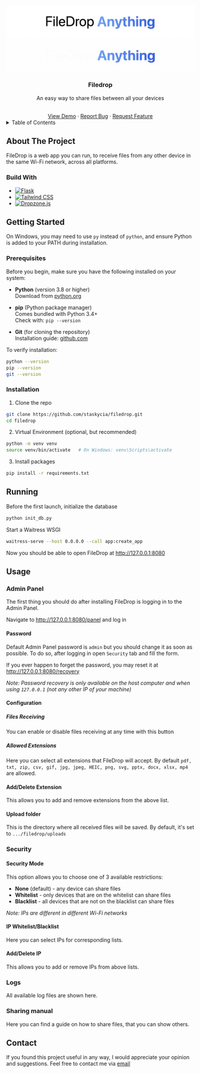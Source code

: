 <div align="center">
    <a href="https://github.com/staskycia/filedrop">
      <img src="./.github/light.png#gh-light-mode-only" alt="FileDrop banner light" />
      <img src="./.github/dark.png#gh-dark-mode-only" alt="FileDrop banner dark" />
    </a>
    <h3>Filedrop</h3>
    <p>An easy way to share files between all your devices</p>
    <br/>
    <a href="#">View Demo</a>
    &middot;
    <a href="https://github.com/staskycia/filedrop/issues/new?labels=bug&template=bug_report.md">Report Bug</a>
    &middot;
    <a href="https://github.com/staskycia/filedrop/issues/new?labels=enhancement&template=feature_request.md">Request Feature</a>
</div>

<details>
    <summary>Table of Contents</summary>
    <ol>
      <li><a href="#about-the-project">About The Project</a></li>
      <li><a href="#running">Running</a></li>
      <li><a href="#getting-started">Getting Started</a></li>
      <li><a href="#usage">Usage</a></li>
      <li><a href="#contact">Contact</a></li>
    </ol>
</details>

## About The Project

FileDrop is a web app you can run, to receive files from any other device in the same Wi-Fi network, across all platforms.

### Build With

- [![Flask][flask]][flask-url]
- [![Tailwind CSS][tailwind]][tailwind-url]
- [![Dropzone.js][dropzone]][dropzone-url]

## Getting Started

On Windows, you may need to use `py` instead of `python`, and ensure Python is added to your PATH during installation.

### Prerequisites

Before you begin, make sure you have the following installed on your system:

- **Python** (version 3.8 or higher)  
  Download from [python.org](https://www.python.org/downloads/)

- **pip** (Python package manager)  
  Comes bundled with Python 3.4+  
  Check with: `pip --version`

- **Git** (for cloning the repository)  
  Installation guide: [github.com](https://github.com/git-guides/install-git$0)

To verify installation:

```sh
python --version
pip --version
git --version
```

### Installation

1. Clone the repo

```sh
git clone https://github.com/staskycia/filedrop.git
cd filedrop
```

2. Virtual Environment (optional, but recommended)

```sh
python -m venv venv
source venv/bin/activate   # On Windows: venv\Scripts\activate
```

3. Install packages

```sh
pip install -r requirements.txt
```

## Running

Before the first launch, initialize the database

```sh
python init_db.py
```

Start a Waitress WSGI

```sh
waitress-serve --host 0.0.0.0 --call app:create_app
```

Now you should be able to open FileDrop at http://127.0.0.1:8080

## Usage

### Admin Panel

The first thing you should do after installing FileDrop is logging in to the Admin Panel.

Navigate to http://127.0.0.1:8080/panel and log in

#### Password

Default Admin Panel password is `admin` but you should change it as soon as possible. To do so, after logging in open `Security` tab and fill the form.

If you ever happen to forget the password, you may reset it at http://127.0.0.1:8080/recovery

_Note: Password recovery is only available on the host computer and when using `127.0.0.1` (not any other IP of your machine)_

#### Configuration

##### Files Receiving

You can enable or disable files receiving at any time with this button

##### Allowed Extensions

Here you can select all extensions that FileDrop will accept. By default `pdf, txt, zip, csv, gif, jpg, jpeg, HEIC, png, svg, pptx, docx, xlsx, mp4` are allowed.

#### Add/Delete Extension

This allows you to add and remove extensions from the above list.

#### Upload folder

This is the directory where all received files will be saved. By default, it's set to `.../filedrop/uploads`

### Security

#### Security Mode

This option allows you to choose one of 3 available restrictions:

- **None** (default) - any device can share files
- **Whitelist** - only devices that are on the whitelist can share files
- **Blacklist** - all devices that are not on the blacklist can share files

_Note: IPs are different in different Wi-Fi networks_

#### IP Whitelist/Blacklist

Here you can select IPs for corresponding lists.

#### Add/Delete IP

This allows you to add or remove IPs from above lists.

### Logs

All available log files are shown here.

### Sharing manual

Here you can find a guide on how to share files, that you can show others.

## Contact

If you found this project useful in any way, I would appreciate your opinion and suggestions. Feel free to contact me via [email](mailto:stanislaw.stask@gmail.com)

[flask]: https://img.shields.io/badge/flask-000000?style=for-the-badge&logo=flask&logoColor=white
[flask-url]: https://flask.palletsprojects.com/en/stable/$0
[tailwind]: https://img.shields.io/badge/Tailwind%20CSS-62baf3?style=for-the-badge&logo=tailwindcss&logoColor=white
[tailwind-url]: https://tailwindcss.com/
[dropzone]: https://img.shields.io/badge/Dropzone.js-4230f5?style=for-the-badge
[dropzone-url]: https://dropzone.dev
